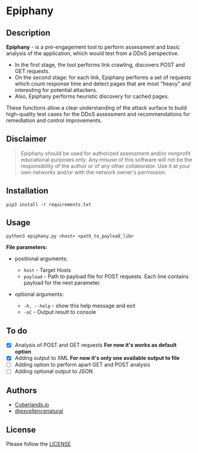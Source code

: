 # Epiphany
## Description
**Epiphany** - is a pre-engagement tool to perform assessment and basic analysis of the application, which would test from a DDoS perspective. 
- In the first stage, the tool performs link crawling, discovers POST and GET requests. 
- On the second stage: for each link, Epiphany performs a set of requests which count response time and detect pages that are most "heavy" and interesting for potential attackers. 
- Also, Epiphany performs heuristic discovery for cached pages. 

These functions allow a clear understanding of the attack surface to build high-quality test cases for the DDoS assessment and recommendations for remediation and control improvements.

## Disclaimer
> Epiphany should be used for authorized assessment and/or nonprofit educational purposes only. Any misuse of this software will not be the responsibility of the author or of any other collaborator. Use it at your own networks and/or with the network owner's permission.
## Installation
```pip3 install -r requirements.txt```

## Usage 
  ```python3 epiphany.py <host> <path_to_payload_lib>```

**File parameters:**
  * positional arguments:
    * ```host``` - Target Hosts
    * ```payload``` - Path to payload file for POST requests. Each line contains payload for the next parameter.

  * optional arguments:
    * ```-h, --help``` - show this help message and exit
    * ```-oC``` - Output result to console
    
## To do
- [x] Analysis of POST and GET requests **For now it's works as default option**
- [x] Adding output to XML **For now it's only one available output to file**
- [ ] Adding option to perform apart GET and POST analysis
- [ ] Adding optional output to JSON

## Authors
- [Cyberlands.io](https://cyberlands.io)
- [@excellencenatural](https://github.com/excellencenatural)

## License
Please follow the [LICENSE](LICENSE)
